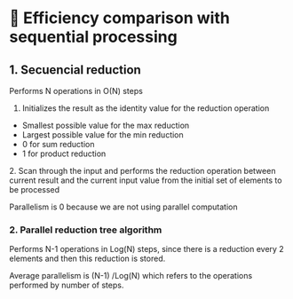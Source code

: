 # 🚆 Efficiency comparison with sequential processing

## 1. Secuencial reduction

&#x20;Performs N operations in O(N) steps

1. Initializes the result as the identity value for the reduction operation

* Smallest possible value for the max reduction
* Largest possible value for the min reduction
* 0 for sum reduction
* 1 for product reduction

&#x20;2\. Scan through the input and performs the reduction operation between current result and the current input value from the initial set of elements to be processed

Parallelism is 0 because we are not using parallel computation

### 2. Parallel reduction tree algorithm&#x20;

Performs N-1 operations in Log(N) steps, since there is  a reduction every 2 elements and then this reduction is stored.

Average parallelism is (N-1) /Log(N)  which refers to the operations performed by number of steps.

